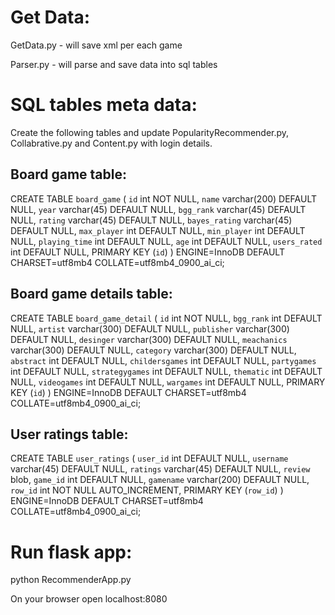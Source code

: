 # Get Data:
GetData.py - will save xml per each game

Parser.py - will parse and save data into sql tables

# SQL tables meta data:

Create the following tables and update PopularityRecommender.py, Collabrative.py and Content.py with login details.

## Board game table: 
CREATE TABLE `board_game` (
  `id` int NOT NULL,
  `name` varchar(200) DEFAULT NULL,
  `year` varchar(45) DEFAULT NULL,
  `bgg_rank` varchar(45) DEFAULT NULL,
  `rating` varchar(45) DEFAULT NULL,
  `bayes_rating` varchar(45) DEFAULT NULL,
  `max_player` int DEFAULT NULL,
  `min_player` int DEFAULT NULL,
  `playing_time` int DEFAULT NULL,
  `age` int DEFAULT NULL,
  `users_rated` int DEFAULT NULL,
  PRIMARY KEY (`id`)
) ENGINE=InnoDB DEFAULT CHARSET=utf8mb4 COLLATE=utf8mb4_0900_ai_ci;
## Board game details table:
CREATE TABLE `board_game_detail` (
  `id` int NOT NULL,
  `bgg_rank` int DEFAULT NULL,
  `artist` varchar(300) DEFAULT NULL,
  `publisher` varchar(300) DEFAULT NULL,
  `desinger` varchar(300) DEFAULT NULL,
  `meachanics` varchar(300) DEFAULT NULL,
  `category` varchar(300) DEFAULT NULL,
  `abstract` int DEFAULT NULL,
  `childersgames` int DEFAULT NULL,
  `partygames` int DEFAULT NULL,
  `strategygames` int DEFAULT NULL,
  `thematic` int DEFAULT NULL,
  `videogames` int DEFAULT NULL,
  `wargames` int DEFAULT NULL,
  PRIMARY KEY (`id`)
) ENGINE=InnoDB DEFAULT CHARSET=utf8mb4 COLLATE=utf8mb4_0900_ai_ci;
## User ratings table:
CREATE TABLE `user_ratings` (
  `user_id` int DEFAULT NULL,
  `username` varchar(45) DEFAULT NULL,
  `ratings` varchar(45) DEFAULT NULL,
  `review` blob,
  `game_id` int DEFAULT NULL,
  `gamename` varchar(200) DEFAULT NULL,
  `row_id` int NOT NULL AUTO_INCREMENT,
  PRIMARY KEY (`row_id`)
) ENGINE=InnoDB DEFAULT CHARSET=utf8mb4 COLLATE=utf8mb4_0900_ai_ci;

# Run flask app:
python RecommenderApp.py

On your browser open localhost:8080

